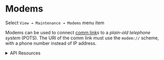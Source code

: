 # Modems

Select `View ➔ Maintenance ➔ Modems` menu item

Modems can be used to connect [comm link]s to a *plain-old telephone system*
(POTS).  The URI of the comm link must use the `modem://` scheme, with a
phone number instead of IP address.

<details>
<summary>API Resources</summary>

* `iris/api/modem` (minimal)
* `iris/api/modem/{name}` (full)

| Access       | Minimal    | Full        |
|--------------|------------|-------------|
| 👁️  View      | name       |             |
| 💡 Manage    | enabled    | timeout\_ms |
| 🔧 Configure |            | uri, config |

</details>


[comm link]: comm_links.html
